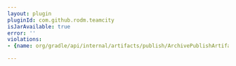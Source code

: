 ```yaml
---
layout: plugin
pluginId: com.github.rodm.teamcity
isJarAvailable: true
error: ''
violations:
- {name: org/gradle/api/internal/artifacts/publish/ArchivePublishArtifact}

---
```

